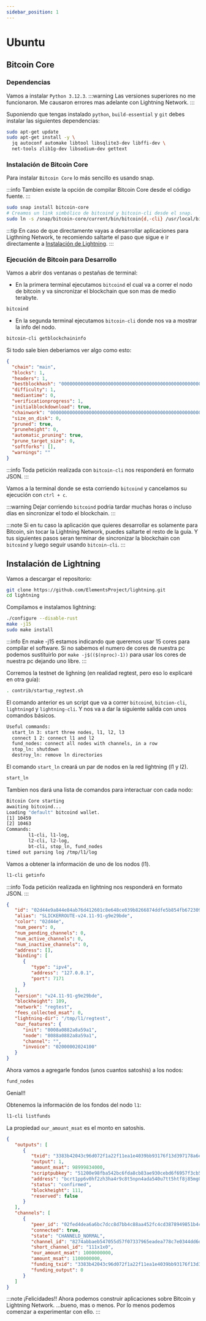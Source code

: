 ```yaml
---
sidebar_position: 1
---
```


# Ubuntu

## Bitcoin Core

### Dependencias

Vamos a instalar `Python 3.12.3`.
:::warning
Las versiones superiores no me funcionaron. Me causaron errores mas adelante con Lightning Network.
:::

Suponiendo que tengas instalado `python`, `build-essential` y `git` debes instalar las siguientes dependencias:

```bash title="dependencies"
sudo apt-get update
sudo apt-get install -y \
  jq autoconf automake libtool libsqlite3-dev libffi-dev \
  net-tools zlib1g-dev libsodium-dev gettext
```

### Instalación de Bitcoin Core

Para instalar `Bitcoin Core` lo más sencillo es usando snap.

:::info
Tambien existe la opción de compilar Bitcoin Core desde el código fuente.
:::

```bash title="Bitcoin core"
sudo snap install bitcoin-core
# Creamos un link simbólico de bitcoind y bitcoin-cli desde el snap.
sudo ln -s /snap/bitcoin-core/current/bin/bitcoin{d,-cli} /usr/local/bin/
```

:::tip
En caso de que directamente vayas a desarrollar aplicaciones para Ligthning Network, te recomiendo saltarte el paso que sigue e ir directamente a [Instalación de Lightning](#instalación-de-lightning).
:::

### Ejecución de Bitcoin para Desarrollo

Vamos a abrir dos ventanas o pestañas de terminal:

- En la primera terminal ejecutamos `bitcoind` el cual va a correr el nodo de bitcoin y va sincronizar el blockchain que son mas de medio terabyte.

```bash
bitcoind
```

- En la segunda terminal ejecutamos `bitcoin-cli` donde nos va a mostrar la info del nodo.

```bash
bitcoin-cli getblockchaininfo
```

Si todo sale bien deberiamos ver algo como esto:

```JSON title="getblockchaininfo salida"
{
  "chain": "main",
  "blocks": 1,
  "headers": 1,
  "bestblockhash": "0000000000000000000000000000000000000000000000000000000000000000",
  "difficulty": 1,
  "mediantime": 0,
  "verificationprogress": 1,
  "initialblockdownload": true,
  "chainwork": "0000000000000000000000000000000000000000000000000000000000000000",
  "size_on_disk": 0,
  "pruned": true,
  "pruneheight": 0,
  "automatic_pruning": true,
  "prune_target_size": 0,
  "softforks": [],
  "warnings": ""
}
```

:::info
Toda petición realizada con `bitcoin-cli` nos responderá en formato JSON.
:::

Vamos a la terminal donde se esta corriendo `bitcoind` y cancelamos su ejecución con `ctrl + c`.

:::warning
Dejar corriendo `bitcoind` podria tardar muchas horas o incluso días en sincronizar el todo el blockchain.
:::

:::note
Si en tu caso la aplicación que quieres desarrollar es solamente para Bitcoin, sin tocar la Lightning Network, puedes saltarte el resto de la guía. Y tus siguientes pasos seran terminar de sincronizar la blockchain con `bitcoind` y luego seguir usando `bitcoin-cli`.
:::

## Instalación de Lightning

Vamos a descargar el repositorio:

```bash
git clone https://github.com/ElementsProject/lightning.git
cd lightning
```

Compilamos e instalamos lightning:

```bash
./configure --disable-rust
make -j15
sudo make install
```

:::info
En make -j15 estamos indicando que queremos usar 15 cores para compilar el software. Si no sabemos el numero de cores de nuestra pc podemos sustituirlo por `make -j$(($(nproc)-1))` para usar los cores de nuestra pc dejando uno libre.
:::

Corremos la testnet de lighning (en realidad regtest, pero eso lo explicaré en otra guía):

```bash
. contrib/startup_regtest.sh
```

El comando anterior es un script que va a correr `bitcoind`, `bitcion-cli`, `lightningd` y `lightning-cli`. Y nos va a dar la siguiente salida con unos comandos básicos.

```bash title=". contrib/startup_regtest.sh salida"
Useful commands:
  start_ln 3: start three nodes, l1, l2, l3
  connect 1 2: connect l1 and l2
  fund_nodes: connect all nodes with channels, in a row
  stop_ln: shutdown
  destroy_ln: remove ln directories
```

El comando `start_ln` creará un par de nodos en la red lightning (l1 y l2).

```bash
start_ln
```

Tambien nos dará una lista de comandos para interactuar con cada nodo:

```bash title="start_ln salida"
Bitcoin Core starting
awaiting bitcoind...
Loading "default" bitcoind wallet.
[1] 10459
[2] 10463
Commands:
        l1-cli, l1-log,
        l2-cli, l2-log,
        bt-cli, stop_ln, fund_nodes
timed out parsing log /tmp/l1/log
```

Vamos a obtener la información de uno de los nodos (l1).

```bash
l1-cli getinfo
```

:::info
Toda petición realizada en lightning nos responderá en formato JSON.
:::

```JSON title="getinfo salida"
{
   "id": "02d44e9a844e84ab76d412601c8e648ce039b8266874ddfe5b854fb6723096ea06",
   "alias": "SLICKERROUTE-v24.11-91-g9e29bde",
   "color": "02d44e",
   "num_peers": 0,
   "num_pending_channels": 0,
   "num_active_channels": 0,
   "num_inactive_channels": 0,
   "address": [],
   "binding": [
      {
         "type": "ipv4",
         "address": "127.0.0.1",
         "port": 7171
      }
   ],
   "version": "v24.11-91-g9e29bde",
   "blockheight": 109,
   "network": "regtest",
   "fees_collected_msat": 0,
   "lightning-dir": "/tmp/l1/regtest",
   "our_features": {
      "init": "8008a0882a8a59a1",
      "node": "8088a0882a8a59a1",
      "channel": "",
      "invoice": "02000002024100"
   }
}
```

Ahora vamos a agregarle fondos (unos cuantos satoshis) a los nodos:

```bash
fund_nodes
```

Genial!!

Obtenemos la información de los fondos del nodo `l1`:

```bash
l1-cli listfunds
```

La propiedad `our_amount_msat` es el monto en satoshis.

```JSON title="listfunds salida"
{
   "outputs": [
      {
         "txid": "3383b42043c96d072f1a22f11ea1e4039bb93176f13d397178a6eb13cb7113e2",
         "output": 1,
         "amount_msat": 98999834000,
         "scriptpubkey": "51200e98fba542bc6fda8cb83ae930cebd6f6957f3cb5d2eb49e47a6d0f612473efa",
         "address": "bcrt1pp6v0hf2zh3ha4r9c8t5npn4ada540u7tt5htf8j85mg0vyj88maq9zy237",
         "status": "confirmed",
         "blockheight": 111,
         "reserved": false
      }
   ],
   "channels": [
      {
         "peer_id": "02fed4dea6a6bc7dcc8d7bb4c88aa452fc4cd3878949851b4c0c23e71eebfc751f",
         "connected": true,
         "state": "CHANNELD_NORMAL",
         "channel_id": "8274abbaeb547055d57f07337965eadea778c7e0344dd6d1b55257746cd85288",
         "short_channel_id": "111x1x0",
         "our_amount_msat": 1000000000,
         "amount_msat": 1100000000,
         "funding_txid": "3383b42043c96d072f1a22f11ea1e4039bb93176f13d397178a6eb13cb7113e2",
         "funding_output": 0
      }
   ]
}
```

:::note
¡Felicidades!! Ahora podemos construir aplicaciones sobre Bitcoin y Lightning Network.
...bueno, mas o menos. Por lo menos podemos comenzar a experimentar con ello.
:::
